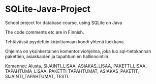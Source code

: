 # SQLite-Java-Project
School project for database course, using SQLite on Java

The code comments etc are in Finnish.

Tehtävässä pyydettiin kirjoittamaan koodi yhtenä luokkana.

Ohjelma on yksinkertainen komentoriviohjelma, joka luo sql-tietokannan pakettien, asiakkaiden ja tapahtumien hallinnointiin.

Komennot: Alusta, SIJAINTI_LISAA, ASIAKAS_LISAA, PAKETTI_LISAA, TAPAHTUMA_LISAA, PAKETTI_TAPAHTUMAT, ASIAKAS_PAKETIT, SIJAINTI_TAPAHTUMAT, TESTI.
